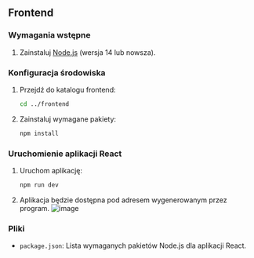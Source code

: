 ## Frontend

### Wymagania wstępne

1. Zainstaluj [Node.js](https://nodejs.org/) (wersja 14 lub nowsza).

### Konfiguracja środowiska

1. Przejdź do katalogu frontend:
    ```sh
    cd ../frontend
    ```

2. Zainstaluj wymagane pakiety:
    ```sh
    npm install
    ```

### Uruchomienie aplikacji React

1. Uruchom aplikację:
    ```sh
    npm run dev
    ```

2. Aplikacja będzie dostępna pod adresem wygenerowanym przez program. 
![image](https://github.com/user-attachments/assets/bf15f0f1-53b2-45f1-937b-a7d4c7bbf7c0)


### Pliki

- `package.json`: Lista wymaganych pakietów Node.js dla aplikacji React.
